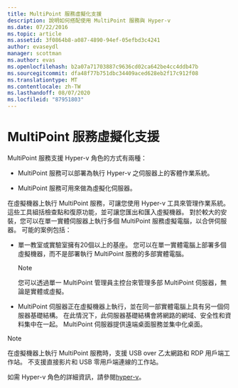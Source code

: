 ```yaml
---
title: MultiPoint 服務虛擬化支援
description: 說明如何搭配使用 MultiPoint 服務與 Hyper-v
ms.date: 07/22/2016
ms.topic: article
ms.assetid: 3f0864b8-a087-4890-94ef-05efbd3c4241
author: evaseydl
manager: scottman
ms.author: evas
ms.openlocfilehash: b2a07a71703887c9636cd02ca642be4cc4ddb47b
ms.sourcegitcommit: dfa48f77b751dbc34409aced628eb2f17c912f08
ms.translationtype: MT
ms.contentlocale: zh-TW
ms.lasthandoff: 08/07/2020
ms.locfileid: "87951803"
---
```

# <a name="multipoint-services-virtualization-support"></a>MultiPoint 服務虛擬化支援
MultiPoint 服務支援 Hyper-v 角色的方式有兩種：

-   MultiPoint 服務可以部署為執行 Hyper-v 之伺服器上的客體作業系統。

-   MultiPoint 服務可用來做為虛擬化伺服器。

在虛擬機器上執行 MultiPoint 服務，可讓您使用 Hyper-v 工具來管理作業系統。 這些工具組括檢查點和復原功能，並可讓您匯出和匯入虛擬機器。 對於較大的安裝，您可以在單一實體伺服器上執行多個 MultiPoint 服務虛擬電腦，以合併伺服器。 可能的案例包括：

-   單一教室或實驗室擁有20個以上的基座。 您可以在單一實體電腦上部署多個虛擬機器，而不是部署執行 MultiPoint 服務的多部實體電腦。

    > [!NOTE]
    > 您可以透過單一 MultiPoint 管理員主控台來管理多部 MultiPoint 伺服器，無論是實體或虛擬。

-   MultiPoint 伺服器正在虛擬機器上執行，並在同一部實體電腦上具有另一個伺服器基礎結構。 在此情況下，此伺服器基礎結構會將網路的網域、安全性和資料集中在一起。 MultiPoint 伺服器提供遠端桌面服務並集中化桌面。

> [!NOTE]
> 在虛擬機器上執行 MultiPoint 服務時，支援 USB over 乙太網路和 RDP 用戶端工作站。 不支援直接影片和 USB 零用戶端連線的工作站。

如需 Hyper-v 角色的詳細資訊，請參閱[hyper-v](../../virtualization/hyper-v/hyper-v-on-windows-server.md)。